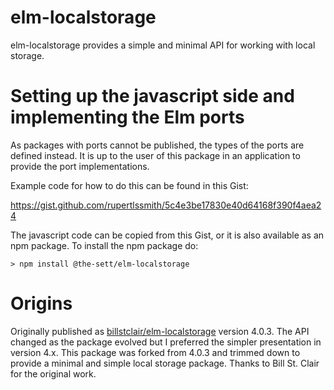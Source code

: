 # elm-localstorage

elm-localstorage provides a simple and minimal API for working with local storage.

# Setting up the javascript side and implementing the Elm ports

As packages with ports cannot be published, the types of the ports are defined
instead. It is up to the user of this package in an application to provide the
port implementations.

Example code for how to do this can be found in this Gist:

https://gist.github.com/rupertlssmith/5c4e3be17830e40d64168f390f4aea24

The javascript code can be copied from this Gist, or it is also available as an
npm package. To install the npm package do:

    > npm install @the-sett/elm-localstorage


# Origins

Originally published as [billstclair/elm-localstorage](http://package.elm-lang.org/packages/billstclair/elm-localstorage/latest) version 4.0.3. The API changed as the package evolved but I preferred the simpler presentation in version 4.x. This package was forked from 4.0.3 and trimmed down to provide a minimal and simple local storage package. Thanks to
Bill St. Clair for the original work.
